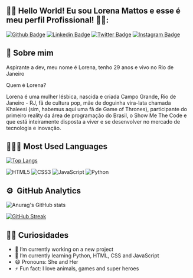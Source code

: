 ## 🖖🏻 Hello World! Eu sou Lorena Mattos e esse é meu perfil Profissional! 👩‍🚀:

[![Github Badge](https://img.shields.io/badge/GitHub-100000?style=for-the-badge&logo=github&logoColor=white&link=https://github.com/lorena-mattos)](https://github.com/lorena-mattos)
[![Linkedin Badge](https://img.shields.io/badge/LinkedIn-0077B5?style=for-the-badge&logo=linkedin&logoColor=white&Linkedin&logoColor=white&link=https://www.linkedin.com/in/lorena-mattos)](https://www.linkedin.com/in/lorena-mattos)
[![Twitter Badge](https://img.shields.io/badge/Twitter-1DA1F2?style=for-the-badge&logo=twitter&logoColor=white&link=https://www.twitter.com/loren_amattos)](https://www.twitter.com/loren_amattos)
[![Instagram Badge](https://img.shields.io/badge/Instagram-E4405F?style=for-the-badge&logo=instagram&logoColor=white&link=https://instagram.com/lolamattos)](https://instagram.com/lolamattos)


## 📣 Sobre mim

Aspirante a dev, meu nome é Lorena, tenho 29 anos e vivo no Rio de Janeiro

Quem é Lorena?

Lorena é uma mulher lésbica, nascida e criada Campo Grande, Rio de Janeiro - RJ, fã de cultura pop, mãe de doguinha vira-lata chamada Khaleesi (sim, habemus aqui uma fã de Game of Thrones), participante do primeiro reality da área de programação do Brasil, o Show Me The Code e que está inteiramente disposta a viver e se desenvolver no mercado de tecnologia e inovação.


## 👩🏻‍💻 Most Used Languages

[![Top Langs](https://github-readme-stats-git-masterrstaa-rickstaa.vercel.app/api/top-langs/?username=lorena-mattos&layout=compact&theme=radical)](https://github.com/lorena-mattos/github-readme-stats)

![HTML5](https://img.shields.io/badge/HTML5-E34F26?style=for-the-badge&logo=html5&logoColor=white)
![CSS3](https://img.shields.io/badge/CSS3-1572B6?style=for-the-badge&logo=css3&logoColor=white)
![JavaScript](https://img.shields.io/badge/JavaScript-323330?style=for-the-badge&logo=javascript&logoColor=F7DF1E)
![Python](https://img.shields.io/badge/Python-00006F?style=for-the-badge&logo=python&logoColor=F7DF1E)

## :gear: &nbsp;GitHub Analytics
![Anurag's GitHub stats](https://github-readme-stats-git-masterrstaa-rickstaa.vercel.app/api?username=lorena-mattos&show_icons=true&theme=radical)

[![GitHub Streak](http://github-readme-streak-stats.herokuapp.com?user=lorena-mattos&theme=radical&date_format=j%20M%5B%20Y%5D)](https://git.io/streak-stats)

## 👦🏻 Curiosidades
- 🔭 I’m currently working on a new project
- 🌱 I’m currently learning Python, HTML, CSS and JavaScript
- 😄 Pronouns: She and Her
- ⚡ Fun fact: I love animals, games and super heroes
